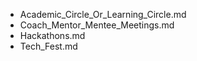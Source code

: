 - Academic_Circle_Or_Learning_Circle.md
- Coach_Mentor_Mentee_Meetings.md
- Hackathons.md
- Tech_Fest.md